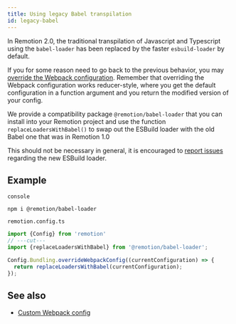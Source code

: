 ```yaml
---
title: Using legacy Babel transpilation
id: legacy-babel
---
```


In Remotion 2.0, the traditional transpilation of Javascript and Typescript using the `babel-loader` has been replaced by the faster `esbuild-loader` by default.

If you for some reason need to go back to the previous behavior, you may [override the Webpack configuration](webpack). Remember that overriding the Webpack configuration works reducer-style, where you get the default configuration in a function argument and you return the modified version of your config.

We provide a compatibility package `@remotion/babel-loader` that you can install into your Remotion project and use the function `replaceLoadersWithBabel()` to swap out the ESBuild loader with the old Babel one that was in Remotion 1.0

This should not be necessary in general, it is encouraged to [report issues](https://github.com/remotion-dev/remotion/issues/new) regarding the new ESBuild loader.

## Example

`console`

```
npm i @remotion/babel-loader
```

`remotion.config.ts`

```ts twoslash
import {Config} from 'remotion'
// ---cut---
import {replaceLoadersWithBabel} from '@remotion/babel-loader';

Config.Bundling.overrideWebpackConfig((currentConfiguration) => {
  return replaceLoadersWithBabel(currentConfiguration);
});
```

## See also

- [Custom Webpack config](webpack)
